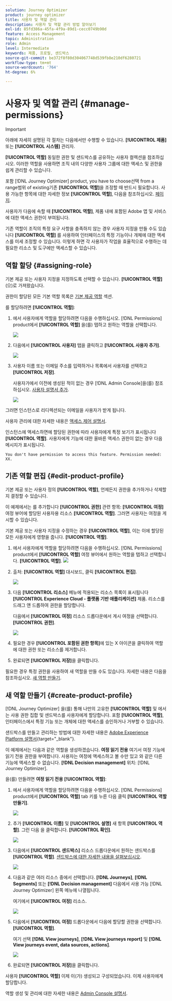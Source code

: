 ```yaml
---
solution: Journey Optimizer
product: journey optimizer
title: 사용자 및 역할 관리
description: 사용자 및 역할 관리 방법 알아보기
exl-id: 85fd386a-45fa-4f9a-89d1-cecc0749b90d
feature: Access Management
topic: Administration
role: Admin
level: Intermediate
keywords: 제품, 프로필, 샌드박스
source-git-commit: be372f8f80d304067748d539fb8e210df6280721
workflow-type: tm+mt
source-wordcount: '764'
ht-degree: 6%

---
```


# 사용자 및 역할 관리 {#manage-permissions}

>[!IMPORTANT]
>
> 아래에 자세히 설명된 각 절차는 다음에서만 수행할 수 있습니다. **[!UICONTROL 제품]** 또는 **[!UICONTROL 시스템]** 관리자.

**[!UICONTROL 역할]** 동일한 권한 및 샌드박스를 공유하는 사용자 컬렉션을 참조하십시오. 이러한 역할을 사용하면 조직 내의 다양한 사용자 그룹에 대한 액세스 및 권한을 쉽게 관리할 수 있습니다.

포함 [!DNL Journey Optimizer] product, you have to choose선택 from a range범위 of existing기존 **[!UICONTROL 역할]**&#x200B;을 조정할 때 반드시 필요합니다. 사용 가능한 항목에 대한 자세한 정보 **[!UICONTROL 역할]**, 다음을 참조하십시오. [페이지](ootb-product-profiles.md).

사용자가 다음에 속할 때 **[!UICONTROL 역할]**, 제품 내에 포함된 Adobe 앱 및 서비스에 대한 액세스 권한이 부여됩니다.

기존 역할이 조직의 특정 요구 사항을 충족하지 않는 경우 사용자 지정을 만들 수도 있습니다 **[!UICONTROL 역할]** 를 사용하여 인터페이스의 특정 기능이나 개체에 대한 액세스를 미세 조정할 수 있습니다. 이렇게 하면 각 사용자가 작업을 효율적으로 수행하는 데 필요한 리소스 및 도구에만 액세스할 수 있습니다.

## 역할 할당 {#assigning-role}

기본 제공 또는 사용자 지정을 지정하도록 선택할 수 있습니다. **[!UICONTROL 역할]** (으)로 가져왔습니다.

권한이 할당된 모든 기본 역할 목록은 [기본 제공 역할](ootb-product-profiles.md) 섹션.

를 할당하려면 **[!UICONTROL 역할]**:

1. 에서 사용자에게 역할을 할당하려면 다음을 수행하십시오. [!DNL Permissions] product에서 **[!UICONTROL 역할]** 을(를) 탭하고 원하는 역할을 선택합니다.

   ![](assets/do-not-localize/access_control_2.png)

1. 다음에서 **[!UICONTROL 사용자]** 탭을 클릭하고 **[!UICONTROL 사용자 추가]**.

   ![](assets/do-not-localize/access_control_3.png)

1. 사용자 이름 또는 이메일 주소를 입력하거나 목록에서 사용자를 선택하고 **[!UICONTROL 저장]**.

   사용자가에서 이전에 생성된 적이 없는 경우 [!DNL Admin Console]을(를) 참조하십시오. [사용자 설명서 추가](https://experienceleague.adobe.com/docs/experience-platform/access-control/ui/users.html).

   ![](assets/do-not-localize/access_control_4.png)

그러면 인스턴스로 리디렉션되는 이메일을 사용자가 받게 됩니다.

사용자 관리에 대한 자세한 내용은 [액세스 제어 설명서](https://experienceleague.adobe.com/docs/experience-platform/access-control/home.html?lang=ko).

인스턴스에 액세스하면에 할당된 권한에 따라 사용자에게 특정 보기가 표시됩니다 **[!UICONTROL 역할]**. 사용자에게 기능에 대한 올바른 액세스 권한이 없는 경우 다음 메시지가 표시됩니다.

`You don't have permission to access this feature. Permission needed: XX.`

## 기존 역할 편집 {#edit-product-profile}

기본 제공 또는 사용자 정의 **[!UICONTROL 역할]**, 언제든지 권한을 추가하거나 삭제할지 결정할 수 있습니다.

이 예제에서는 를 추가합니다 **[!UICONTROL 권한]** 관련 항목: **[!UICONTROL 여정]** 여정 뷰어에 할당된 사용자용 리소스 **[!UICONTROL 역할]**. 그러면 사용자는 여정을 게시할 수 있습니다.

기본 제공 또는 사용자 지정을 수정하는 경우 **[!UICONTROL 역할]**, 이는 이에 할당된 모든 사용자에게 영향을 줍니다. **[!UICONTROL 역할]**.

1. 에서 사용자에게 역할을 할당하려면 다음을 수행하십시오. [!DNL Permissions] product에서 **[!UICONTROL 역할]** 여정 뷰어에서 원하는 역할을 탭하고 선택합니다. **[!UICONTROL 역할]**.
   ![](assets/do-not-localize/access_control_5.png)

1. 출처: **[!UICONTROL 역할]** 대시보드, 클릭 **[!UICONTROL 편집]**.

   ![](assets/do-not-localize/access_control_6.png)

1. 다음 **[!UICONTROL 리소스]** 메뉴에 적용되는 리소스 목록이 표시됩니다 **[!UICONTROL Experience Cloud - 플랫폼 기반 애플리케이션]** 제품. 리소스를 드래그 앤 드롭하여 권한을 할당합니다.

   다음에서 **[!UICONTROL 여정]** 리소스 드롭다운에서 게시 여정을 선택합니다. **[!UICONTROL 권한]**.

   ![](assets/do-not-localize/access_control_14.png)

1. 필요한 경우 **[!UICONTROL 포함된 권한 항목]**&#x200B;에 있는 X 아이콘을 클릭하여 역할에 대한 권한 또는 리소스를 제거합니다.

1. 완료되면 **[!UICONTROL 저장]**&#x200B;을 클릭합니다.

필요한 경우 특정 권한을 사용하여 새 역할을 만들 수도 있습니다. 자세한 내용은 다음을 참조하십시오. [새 역할 만들기](#create-product-profile).

## 새 역할 만들기 {#create-product-profile}

[!DNL Journey Optimizer] 을(를) 통해 나만의 고유한 **[!UICONTROL 역할]** 및 에서는 사용 권한 집합 및 샌드박스를 사용자에게 할당합니다. 포함 **[!UICONTROL 역할]**, 인터페이스에서 특정 기능 또는 개체에 대한 액세스를 승인하거나 거부할 수 있습니다.

샌드박스를 만들고 관리하는 방법에 대한 자세한 내용은 [Adobe Experience Platform 설명서](https://experienceleague.adobe.com/docs/experience-platform/sandbox/ui/user-guide.html?lang=ko-KR){target="_blank"}.

이 예제에서는 다음과 같은 역할을 생성하겠습니다. **여정 읽기 전용** 여기서 여정 기능에 읽기 전용 권한을 부여합니다. 사용자는 여정에 액세스하고 볼 수만 있고 와 같은 다른 기능에 액세스할 수 없습니다. **[!DNL  Decision management]** 위치: [!DNL Journey Optimizer].

을(를) 만들려면 **여정 읽기 전용** **[!UICONTROL 역할]**:

1. 에서 사용자에게 역할을 할당하려면 다음을 수행하십시오. [!DNL Permissions] product에서 **[!UICONTROL 역할]** tab 키를 누른 다음 클릭 **[!UICONTROL 역할 만들기]**.

   ![](assets/do-not-localize/access_control_9.png)

1. 추가 **[!UICONTROL 이름]** 및 **[!UICONTROL 설명]** 새 항목 **[!UICONTROL 역할]**. 그런 다음 을 클릭합니다. **[!UICONTROL 확인]**.

   ![](assets/do-not-localize/access_control_10.png)

1. 다음에서 **[!UICONTROL 샌드박스]** 리소스 드롭다운에서 원하는 샌드박스를 **[!UICONTROL 역할]**. [샌드박스에 대한 자세한 내용을 살펴보십시오](sandboxes.md).

   ![](assets/do-not-localize/access_control_13.png)

1. 다음과 같은 여러 리소스 중에서 선택합니다. **[!DNL Journeys]**, **[!DNL Segments]** 또는 **[!DNL Decision management]** 다음에서 사용 가능 [!DNL Journey Optimizer] 왼쪽 메뉴에 나열됩니다.

   여기에서 **[!UICONTROL 여정]** 리소스.

   ![](assets/do-not-localize/access_control_11.png)

1. 다음에서 **[!UICONTROL 여정]** 드롭다운에서 다음에 할당할 권한을 선택합니다. **[!UICONTROL 역할]**.

   여기 선택 **[!DNL View journeys]**, **[!DNL View journeys report]**  및 **[!DNL View journeys event, data sources, actions]**.

   ![](assets/do-not-localize/access_control_12.png)

1. 완료되면 **[!UICONTROL 저장]**&#x200B;을 클릭합니다.

사용자 **[!UICONTROL 역할]** 이제 이(가) 생성되고 구성되었습니다. 이제 사용자에게 할당합니다.

역할 생성 및 관리에 대한 자세한 내용은 [Admin Console 설명서](https://experienceleague.adobe.com/docs/experience-platform/access-control/abac/permissions-ui/roles.html).
